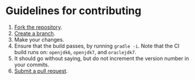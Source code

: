 # Guidelines for contributing

1. [Fork the repository](https://help.github.com/articles/fork-a-repo).
2. [Create a branch](https://help.github.com/en/github/collaborating-with-issues-and-pull-requests/creating-and-deleting-branches-within-your-repository).
3. Make your changes.
4. Ensure that the build passes, by running `gradle -i`. Note that the CI build runs on: `openjdk6`, `openjdk7`, and `oraclejdk7`.
5. It should go without saying, but do not increment the version number in your commits.
6. [Submit a pull request](https://help.github.com/articles/using-pull-requests).
